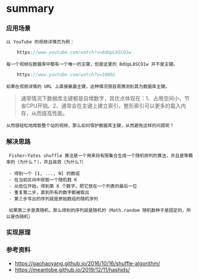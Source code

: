# summary

### 应用场景

    以 YouTube 的视频详情页为例：

```JavaScript
    https://www.youtube.com/watch?v=8dUpL8SCO1w
```

    每一个视频在数据库中都有一个唯一的主键，但是这里的 8dUpL8SCO1w 并不是主键。

```JavaScript
    https://www.youtube.com/watch?v=10002
```

    如果在视频详情的 URL 上直接暴露主键，这种情况很容易猜测到其为数据库主键。

> 通常情况下数据库主键都是自增数字，其优点体现在：1、占用空间小，节省CPU开销。2、通常会在主键上建立索引，整形索引可以更多的载入内存，从而提高性能。

    从而很轻松地爬取整个站的视频，那么如何保护数据库主键，从而避免这样的问题呢？

### 解决思路


     Fisher–Yates shuffle 算法是一个用来将有限集合生成一个随机排列的算法，并且是等概率的（为什么？），并且高效（为什么?）

     - 得到一个 [1, ..., N] 的数组
     - 在当前区间中获取一个随机数 K
     - 从低位开始，得到第 K 个数字，把它放在一个列表的最后一位
     - 重复第二步，直到所有的数字都被取出
     - 第三步写出的序列就是原始数组的随机序列

     如果第二步是真随机，那么得到的序列就是随机的（Math.random 随机数种子是固定的，所以是伪随机）
    

### 实现原理

### 参考资料

- https://gaohaoyang.github.io/2016/10/16/shuffle-algorithm/
- https://meantobe.github.io/2019/12/11/hashids/